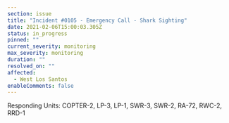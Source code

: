 ```yaml
---
section: issue
title: "Incident #0105 - Emergency Call - Shark Sighting"
date: 2021-02-06T15:00:03.305Z
status: in_progress
pinned: ""
current_severity: monitoring
max_severity: monitoring
duration: ""
resolved_on: ""
affected:
  - West Los Santos
enableComments: false
---
```

Responding Units: COPTER-2, LP-3, LP-1, SWR-3, SWR-2, RA-72, RWC-2, RRD-1